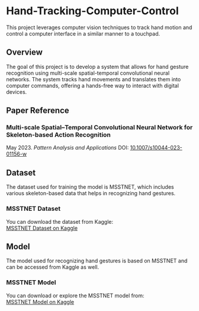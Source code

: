 # Hand-Tracking-Computer-Control

This project leverages computer vision techniques to track hand motion and control a computer interface in a similar manner to a touchpad.

## Overview

The goal of this project is to develop a system that allows for hand gesture recognition using multi-scale spatial-temporal convolutional neural networks. The system tracks hand movements and translates them into computer commands, offering a hands-free way to interact with digital devices.

## Paper Reference

### Multi-scale Spatial–Temporal Convolutional Neural Network for Skeleton-based Action Recognition  
May 2023. *Pattern Analysis and Applications*
DOI: [10.1007/s10044-023-01156-w](https://doi.org/10.1007/s10044-023-01156-w)

## Dataset

The dataset used for training the model is MSSTNET, which includes various skeleton-based data that helps in recognizing hand gestures.

### MSSTNET Dataset  
You can download the dataset from Kaggle:  
[MSSTNET Dataset on Kaggle](https://www.kaggle.com/datasets/joemum/msstnetdataset)

## Model

The model used for recognizing hand gestures is based on MSSTNET and can be accessed from Kaggle as well.

### MSSTNET Model  
You can download or explore the MSSTNET model from:  
[MSSTNET Model on Kaggle](https://www.kaggle.com/models/joemum/mssnet_model)

